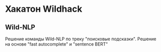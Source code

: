 # Хакатон Wildhack

## Wild-NLP
Решение команды Wild-NLP по треку  "поисковые подсказки". Решение на основе "fast autocomplete" и "sentence BERT"
